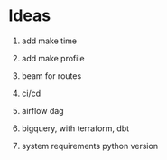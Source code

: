 # Ideas

1. add make time

1. add make profile

1. beam for routes

1. ci/cd

1. airflow dag

1. bigquery, with terraform, dbt

1. system requirements python version
